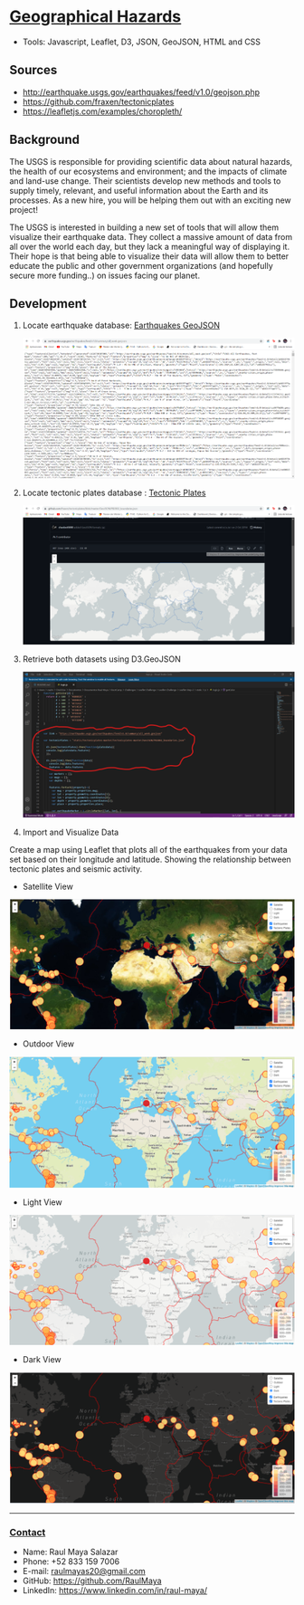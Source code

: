 # [<b><u>Geographical Hazards</u></b>](https://raulmaya.github.io/Leaflet-Challenge/Leaflet-Step-2/)
 * Tools: Javascript, Leaflet, D3, JSON, GeoJSON, HTML and CSS

## Sources
* http://earthquake.usgs.gov/earthquakes/feed/v1.0/geojson.php
* https://github.com/fraxen/tectonicplates
* https://leafletjs.com/examples/choropleth/

## Background
The USGS is responsible for providing scientific data about natural hazards, the health of our ecosystems and environment; and the impacts of climate and land-use change. Their scientists develop new methods and tools to supply timely, relevant, and useful information about the Earth and its processes. As a new hire, you will be helping them out with an exciting new project!

The USGS is interested in building a new set of tools that will allow them visualize their earthquake data. They collect a massive amount of data from all over the world each day, but they lack a meaningful way of displaying it. Their hope is that being able to visualize their data will allow them to better educate the public and other government organizations (and hopefully secure more funding..) on issues facing our planet.

## Development
1. Locate earthquake database: [Earthquakes GeoJSON](http://earthquake.usgs.gov/earthquakes/feed/v1.0/geojson.php)

    ![GeoJSON_Data](Images/GeoJson_Data.png)

2. Locate tectonic plates database : [Tectonic Plates](https://github.com/fraxen/tectonicplates)

    ![Tectonic_Plates](Images/Tectonic_Plates.png)

3. Retrieve both datasets using D3.GeoJSON

    ![Retrieve](Images/Retrieve.png)

4. Import and Visualize Data

Create a map using Leaflet that plots all of the earthquakes from your data set based on their longitude and latitude. Showing the relationship between tectonic plates and seismic activity.

  - Satellite View

  ![Satellite View](Images/satellite_map.png)

  - Outdoor View

  ![Satellite View](Images/outdoor_map.png)

  - Light View

  ![Satellite View](Images/light_map.png)

  - Dark View

  ![Satellite View](Images/dark_map.png)

- - -

### <u>Contact</u>
* Name: Raul Maya Salazar
* Phone: +52 833 159 7006
* E-mail: raulmayas20@gmail.com
* GitHub: https://github.com/RaulMaya
* LinkedIn: https://www.linkedin.com/in/raul-maya/
